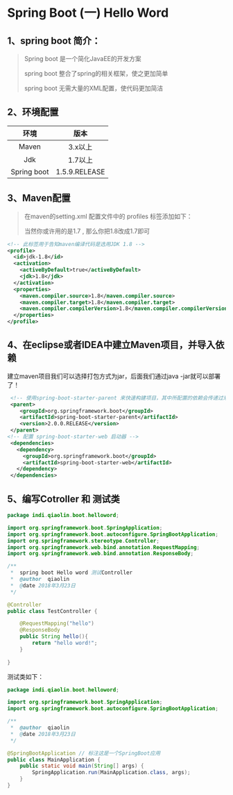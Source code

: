 # Spring Boot (一)   Hello Word

## 1、spring boot 简介：

> Spring boot 是一个简化JavaEE的开发方案
>
> spring boot 整合了spring的相关框架，使之更加简单
>
> spring boot 无需大量的XML配置，使代码更加简洁



## 2、环境配置

|     环境      |      版本       |
| :---------: | :-----------: |
|    Maven    |     3.x以上     |
|     Jdk     |     1.7以上     |
| Spring boot | 1.5.9.RELEASE |



## 3、Maven配置

> 在maven的setting.xml 配置文件中的 profiles 标签添加如下：
>
> 当然你或许用的是1.7 , 那么你把1.8改成1.7即可

```xml
<!-- 此标签用于告知maven编译代码是选用JDK 1.8 -->
<profile>
  <id>jdk-1.8</id>
  <activation>
    <activeByDefault>true</activeByDefault>
    <jdk>1.8</jdk>
  </activation>
  <properties>
    <maven.compiler.source>1.8</maven.compiler.source>
    <maven.compiler.target>1.8</maven.compiler.target>
    <maven.compiler.compilerVersion>1.8</maven.compiler.compilerVersion>
  </properties>
</profile>
```



## 4、在eclipse或者IDEA中建立Maven项目，并导入依赖

建立maven项目我们可以选择打包方式为jar，后面我们通过java -jar就可以部署了！

```xml
 <!-- 使用spring-boot-starter-parent 来快速构建项目，其中所配置的依赖会传递过来 -->
 <parent>
    <groupId>org.springframework.boot</groupId>
    <artifactId>spring-boot-starter-parent</artifactId>
    <version>2.0.0.RELEASE</version>
 </parent>
<!-- 配置 spring-boot-starter-web 启动器 -->
 <dependencies>
   <dependency>
     <groupId>org.springframework.boot</groupId>
     <artifactId>spring-boot-starter-web</artifactId>
   </dependency>
 </dependencies>
```



## 5、编写Cotroller 和 测试类

```java
package indi.qiaolin.boot.helloword;

import org.springframework.boot.SpringApplication;
import org.springframework.boot.autoconfigure.SpringBootApplication;
import org.springframework.stereotype.Controller;
import org.springframework.web.bind.annotation.RequestMapping;
import org.springframework.web.bind.annotation.ResponseBody;

/**
 *  spring boot Hello word 测试Controller
 *  @author  qiaolin
 *  @date 2018年3月23日
 */

@Controller
public class TestController {

    @RequestMapping("hello")
    @ResponseBody
    public String hello(){
        return "hello word!";
    }
  
}
```

测试类如下：

```java
package indi.qiaolin.boot.helloword;

import org.springframework.boot.SpringApplication;
import org.springframework.boot.autoconfigure.SpringBootApplication;

/**
 *  @author  qiaolin
 *  @date 2018年3月23日
 */

@SpringBootApplication // 标注这是一个SpringBoot应用
public class MainApplication {
    public static void main(String[] args) {
        SpringApplication.run(MainApplication.class, args);
    }
}
```

